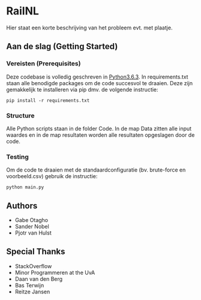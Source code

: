 # RailNL

Hier staat een korte beschrijving van het probleem evt. met plaatje.

## Aan de slag (Getting Started)

### Vereisten (Prerequisites)

Deze codebase is volledig geschreven in [Python3.6.3](https://www.python.org/downloads/). In requirements.txt staan alle benodigde packages om de code succesvol te draaien. Deze zijn gemakkelijk te installeren via pip dmv. de volgende instructie:

```
pip install -r requirements.txt
```

### Structure

Alle Python scripts staan in de folder Code. In de map Data zitten alle input waardes en in de map resultaten worden alle resultaten opgeslagen door de code.

### Testing

Om de code te draaien met de standaardconfiguratie (bv. brute-force en voorbeeld.csv) gebruik de instructie:

```
python main.py
```

## Authors

*   Gabe Otagho
*   Sander Nobel
*   Pjotr van Hulst


## Special Thanks

* StackOverflow
* Minor Programmeren at the UvA
* Daan van den Berg   
* Bas Terwijn
* Reitze Jansen
